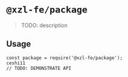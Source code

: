 # `@xzl-fe/package`

> TODO: description

## Usage

```
const package = require('@xzl-fe/package');
ceshi11
// TODO: DEMONSTRATE API
```
